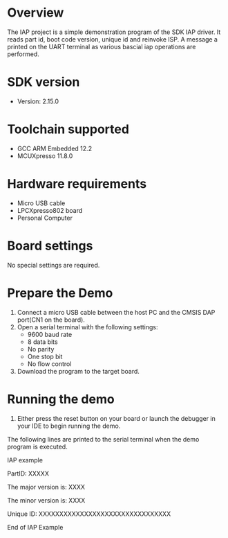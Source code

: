 Overview
========
The IAP project is a simple demonstration program of the SDK IAP
driver. It reads part id, boot code version, unique id and reinvoke ISP. A message
a printed on the UART terminal as various bascial iap operations are performed.

SDK version
===========
- Version: 2.15.0

Toolchain supported
===================
- GCC ARM Embedded  12.2
- MCUXpresso  11.8.0

Hardware requirements
=====================
- Micro USB cable
- LPCXpresso802 board
- Personal Computer

Board settings
==============
No special settings are required.

Prepare the Demo
================
1.  Connect a micro USB cable between the host PC and the CMSIS DAP port(CN1 on the board).
2.  Open a serial terminal with the following settings:
    - 9600 baud rate
    - 8 data bits
    - No parity
    - One stop bit
    - No flow control
3.  Download the program to the target board.

Running the demo
================
1.  Either press the reset button on your board or launch the debugger in your IDE to begin running the demo.

The following lines are printed to the serial terminal when the demo program is executed.

IAP example

PartID:	XXXXX

The major version is:	XXXX

The minor version is:	XXXX

Unique ID:	XXXXXXXXXXXXXXXXXXXXXXXXXXXXXXXX

End of IAP Example 
